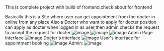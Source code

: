 This is complete project with build of frontend,check about for frontend


Basically this is a Site where user can get appointment from the docter in online from any place
Also a Docter who want to apply for docter position can apply as docter when logged in as user,then admin checks the request to accept the request for docter
![image](https://github.com/user-attachments/assets/db55fac1-9595-4f54-bf3f-fd6cfc939e0c)
![image](https://github.com/user-attachments/assets/f6a0e244-16b5-4260-84b3-a9aa45ec4bd0)
![image](https://github.com/user-attachments/assets/18fc65e4-3023-423a-b2d0-79ac17b37749)
Admin Page Interface
![image](https://github.com/user-attachments/assets/1c7bbb0a-6f46-43a4-8a4d-09d322b1ea0c)
Docter's interface
![image](https://github.com/user-attachments/assets/6ba4152c-d254-46d5-ad9a-d9d06efa2739)
User's interface for appointment booking
![image](https://github.com/user-attachments/assets/45ce0849-2601-46e5-be49-1436bff74403)
Admin:
![image](https://github.com/user-attachments/assets/a9de4e39-b587-492a-846e-8c7e58a066ac)

